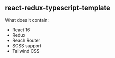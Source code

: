 ## react-redux-typescript-template

What does it contain:

* React 16
* Redux
* Reach Router
* SCSS support
* Tailwind CSS

